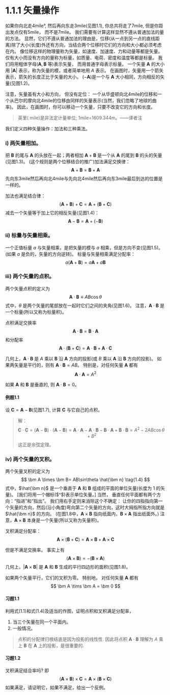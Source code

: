 # 1.1.1 矢量操作

如果你向北走4mile°, 然后再向东走3mile(见图1.1), 你总共将走了7mile, 但是你距出发点仅有5mile， 而不是7mile。
我们需要有计算这样显然不遵从普通加法的量的方法。
显然，它们不遵从普通加法的理由是，位移(从一点到另一点的直线距离)除了大小(长度)外还有方向，当结合两个位移时它们的方向和大小都必须考虑在内。
像位移这样的物理量称为矢量，如速度、加速度、力和动量等都是矢量。
仅有大小而没有方向的量称为标量，如质量、电荷、密度和温度等都是标量。
我们将用粗体字母($\bm A, \bm B$ 等)表示矢量， 而用普通字母表示标量。
一个矢量 $\bm A$ 的大小用 $|\bm A|$ 表示，称为矢量的模，或者简单地用 $A$ 表示。
在画图时，矢量用一个箭矢表示，箭矢的长度正比于矢量的大小。
($-\bm A$)是一个与 $\bm A$ 大小相同，方向相反的矢量(见图1.2)。

注意，矢量虽有大小和方向， 但没有定位：
一个从华盛顿向北4mile的位移和一个从巴尔的摩向北4mile的位移由同样的矢量表示(当然，我们忽略了地球的曲率)。
因此，在画图时，你可以移动一个矢量，只要不改变它的方向和长度。

> 英里( mile)是非法定计量单位; 1mile=1609.344m。——译者注

我们定义四种矢量操作：加法和三种乘法。

### i) 两矢量相加。

把 $\bm B$ 的尾与 $\bm A$ 的头放在一起；两者相加 $\bm A + \bm B$ 是一个从 $\bm A$ 的尾到 $\bm B$ 的头的矢量(见图1.3)。
(这个规则是两个位移结合的推广)加法满足交换律：
$$
  \bm A + \bm B = \bm B + \bm A
$$
先向东3mile然后再向北4mile与先向北4mile然后再向东3mile最后到达的位置是一样的。

加法也满足结合律：
$$
  (\bm A+\bm B)+\bm C=\bm A+(\bm B+\bm C)
$$
减去一个矢量等于加上它的相反矢量(见图1.4)：
$$
  \bm A -\bm B =\bm A +( - \bm B)
$$

### ii) 标量与矢量相乘。

一个正值标量 $a$ 与矢量相乘，是把矢量的模与 $a$ 相乘，但是方向不变(见图1.5)。
(如果 $a$ 是负的，矢量的方向逆转)。
标量与矢量相乘满足分配率：
$$
  a(\bm A+\bm B) =a\bm A +a\bm B
$$

### iii) 两个矢量的点积。

两个矢量点积的定义为
$$
  \bm A \cdot \bm B ≡ A B \cos\theta
  \tag{1.1}
$$
式中，$\theta$ 是两个矢量的尾部放在一起时它们之间的夹角(见图1.6)。
注意，$\bm A \cdot \bm B$ 是一个标量(所以又称为标量积)。

点积满足交换率
$$
  \bm A \cdot \bm B = \bm B \cdot \bm A
$$
和分配率
$$
  \bm A \cdot (\bm B +\bm C)=\bm A \cdot \bm B +\bm A\cdot \bm C 
  \tag{1.2}
$$

几何上，$\bm A\cdot \bm B$ 是 $A$ 乘以 $\bm B$ 沿 $\bm A$ 方向的投影(或 $B$ 乘以 $\bm A$ 沿 $\bm B$ 方向的投影)。
如果两矢量是平行的，则有 $\bm A \cdot \bm B=AB$。
特别是，对任何矢量 $\bm A$ 都有
$$
  \bm A \cdot \bm A = A^2
  \tag{1.3}
$$

如果 $\bm A$ 和 $\bm B$ 是垂直的, 则 $\bm A \cdot \bm B =0$。

#### 例题1.1

设 $\bm C =\bm A - \bm B$(见图1.7), 计算 $\bm C$ 与它自己的点积。

> 解：
> $$
>   \bm C \cdot \bm C=(\bm A-\bm B)\cdot (\bm A-\bm B)= \bm A \cdot \bm A-\bm A \cdot \bm B -\bm B\cdot \bm A + \bm B\cdot \bm B = A^2 - 2AB\cos\theta + B^2
> $$
> 这正是余弦定理。

### iv) 两个矢量的叉积。

两个矢量叉积的定义为
$$
  \bm A \times \bm B= AB\sin\theta \hat{\bm n}
  \tag{1.4}
$$
式中，$\hat{\bm n}$ 是一个垂直于 $\bm A$ 和 $\bm B$ 组成的平面的单位矢量(长度为 $1$ 的矢量)。
[我们将用一个帽标($^$)表示单位矢量。]
当然， 垂直任何平面都有两个方向：“指进”和“指出”。
我们用右手定则来消除这个不确定：
让你的四指指向第一个矢量的方向，然后(沿小角度)弯向第二个矢量的方向，这时大拇指所指方向就是 $\hat{\bm n}$ 的方向。
(在图1.8中，$\bm A\times \bm B$ 指向纸面内，$\bm B\times \bm A$ 指出纸面外。)
注意，$\bm A\times \bm B$ 本身是一个矢量(所以又称为矢量积)。

叉积满足分配率：
$$
  \bm A \times (\bm B +\bm C) = \bm A \times \bm B + \bm A\times \bm C
  \tag{1.5}
$$

但是不满足交换率。
事实上有
$$
  (\bm A \times \bm B) = -(\bm B\times \bm  A)
  \tag{1.6}
$$
几何上，$|\bm A\times \bm B|$ 是 $\bm A$ 和 $\bm B$ 生成的平行四边形的面积(见图1.8)。

如果两个矢量平行，它们的叉积为零。
特别地， 对任何矢量 $\bm A$ 都有
$$
  \bm A \tims \bm A = \bm 0
$$

#### 习题1.1

利用式(1.1)和式(1.4)及适当的作图，证明点积和叉积满足分配率，
1) 当三个矢量在同一个平面内。
2) 一般情况。

> 点积的分配律归根结底是因为投影的线性性.
> 因此将点积 $\bm A \cdot \bm B$ 理解为 $A$ 乘上 $\bm B$ 在 $\bm A$ 上的投影，是很重要的.

#### 习题1.2

叉积满足结合率吗? 
即
$$
  (\bm A \times \bm B) \times \bm C= \bm A \times (\bm B\times \bm C)
$$
如果满足，请证明它，如果不满足，给出一个反例。
